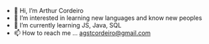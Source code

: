 - 👋 Hi, I’m Arthur Cordeiro
- 👀 I’m interested in learning new languages and know new peoples
- 🌱 I’m currently learning JS, Java, SQL
- 📫 How to reach me ...
 agstcordeiro@gmail.com

<!---
CordeiroArthur/CordeiroArthur is a ✨ special ✨ repository because its `README.md` (this file) appears on your GitHub profile.
You can click the Preview link to take a look at your changes.
--->
